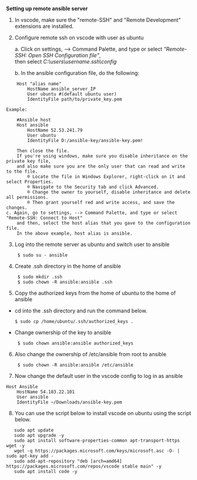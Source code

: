 **Setting up remote ansible server**
1. In vscode, make sure the "remote-SSH" and "Remote Development" extensions are installed.  
2. Configure remote ssh on vscode with user as ubuntu
    
   a. Click on settings, --> Command Palette, and type or select *"Remote-SSH: Open SSH Configuration file"*,  
   then select *C:\users\username\.ssh\config*
   
   b. In the ansible configuration file, do the following:
```
    Host "alias name"
        HostName ansible_server_IP
        User ubuntu #(default ubuntu user)
        IdentityFile path/to/private_key.pem
 ```
    Example:
```
    #Ansible host
    Host ansible
        HostName 52.53.241.79
        User ubuntu
        IdentityFile D:/ansible-key/ansible-key.pem!
```
        Then close the file.
        If you're using windows, make sure you disable inheritance on the private key file,  
        and also make sure you are the only user that can read and write to the file. 
			® Locate the file in Windows Explorer, right-click on it and select Properties.
			® Navigate to the Security tab and click Advanced.
			® Change the owner to yourself, disable inheritance and delete all permissions.
            ® Then grant yourself red and write access, and save the changes.
    c. Again, go to settings, --> Command Palette, and type or select "Remote-SSH: Connect to Host"  
        and then, select the host alias that you gave to the configuration file.  
        In the above example, host alias is ansible. 
   
3. Log into the remote server as ubuntu and switch user to ansible

        $ sudo su - ansible
4. Create .ssh directory in the home of ansible
   
        $ sudo mkdir .ssh
        $ sudo chown -R ansible:ansible .ssh
5. Copy the authorized keys from the home of ubuntu to the home of ansible
  - cd into the .ssh directory and run the command below.

        $ sudo cp /home/ubuntu/.ssh/authorized_keys .

  - Change ownership of the key to ansible

         $ sudo chown ansible:ansible authorized_keys
6. Also change the ownership of /etc/ansible from root to ansible

        $ sudo chown -R ansible:ansible /etc/ansible
7. Now change the default user in the vscode config to log in as ansible
```
Host Ansible
    HostName 54.183.22.101
    User ansible
    IdentityFile ~/Downloads/ansible-key.pem
```

8. You can use the script below to install vscode on ubuntu using the script below.
```   
   sudo apt update
   sudo apt upgrade -y
   sudo apt install software-properties-common apt-transport-https wget -y
   wget -q https://packages.microsoft.com/keys/microsoft.asc -O- | sudo apt-key add -
   sudo add-apt-repository "deb [arch=amd64] https://packages.microsoft.com/repos/vscode stable main" -y
   sudo apt install code -y
```
